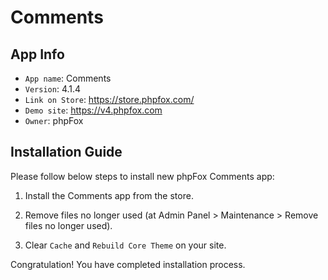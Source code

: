 # Comments

## App Info

- `App name`: Comments
- `Version`: 4.1.4
- `Link on Store`: https://store.phpfox.com/
- `Demo site`: https://v4.phpfox.com
- `Owner`: phpFox

## Installation Guide

Please follow below steps to install new phpFox Comments app:

1. Install the Comments app from the store.

2. Remove files no longer used (at Admin Panel > Maintenance > Remove files no longer used).

3. Clear `Cache` and `Rebuild Core Theme` on your site.

Congratulation! You have completed installation process.